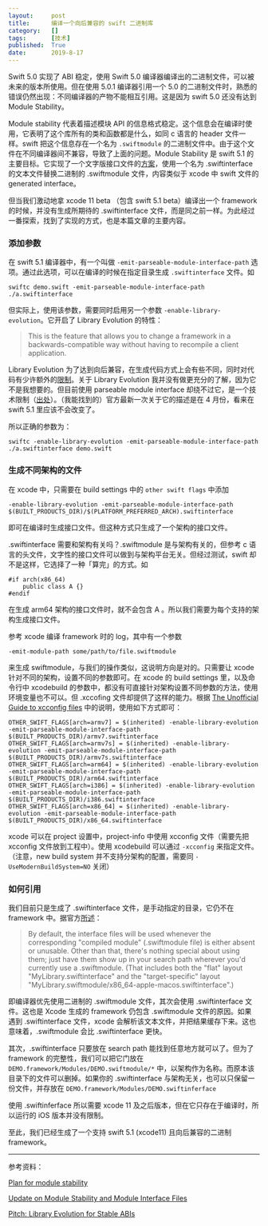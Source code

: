 ```yaml
---
layout:     post
title:      编译一个向后兼容的 swift 二进制库
category:   []
tags:       [技术]
published:  True
date:       2019-8-17
---
```


Swift 5.0 实现了 ABI 稳定，使用 Swift 5.0 编译器编译出的二进制文件，可以被未来的版本所使用。但在使用 5.0.1 编译器引用一个 5.0 的二进制文件时，熟悉的错误仍然出现：不同编译器的产物不能相互引用。这是因为 swift 5.0 还没有达到 Module Stability。

Module stability 代表着描述模块 API 的信息格式稳定。这个信息会在编译时使用，它表明了这个库所有的类和函数都是什么，如同 c 语言的 header 文件一样。swift 把这个信息存在一个名为 `.swiftmodule` 的二进制文件中。由于这个文件在不同编译器间不兼容，导致了上面的问题。Module Stability 是 swift 5.1 的主要目标。它实现了一个文字版接口文件的[方案](https://forums.swift.org/t/plan-for-module-stability/14551)，使用一个名为 .swiftinterface 的文本文件替换二进制的 .swiftmodule 文件，内容类似于 xcode 中 swift 文件的 generated interface。

但当我们激动地拿 xcode 11 beta （包含 swift 5.1 beta）编译出一个 framework 的时候，并没有生成所期待的 .swiftinterface 文件，而是同之前一样。为此经过一番探索，找到了实现的方式，也是本篇文章的主要内容。

### 添加参数

在 swift 5.1 编译器中，有一个叫做 `-emit-parseable-module-interface-path` 选项。通过此选项，可以在编译的时候在指定目录生成 `.swiftinterface` 文件。如

```
swiftc demo.swift -emit-parseable-module-interface-path ./a.swiftinterface
```

但实际上，使用该参数，需要同时启用另一个参数 `-enable-library-evolution`。它开启了 Library Evolution 的特性：

> This is the feature that allows you to change a framework in a backwards-compatible way without having to recompile a client application.

Library Evolution 为了达到向后兼容，在生成代码方式上会有些不同，同时对代码有少许额外的[限制](https://forums.swift.org/t/update-on-module-stability-and-module-interface-files/23337/5)。关于 Library Evolution 我并没有做更充分的了解，因为它不是我想要的。但目前使用 parseable module interface 却绕不过它，是一个技术限制（[出处](https://forums.swift.org/t/update-on-module-stability-and-module-interface-files/23337)）。（我能找到的）官方最新一次关于它的描述是在 4 月份，看来在 swift 5.1 里应该不会改变了。

所以正确的参数为：

```
swiftc -enable-library-evolution -emit-parseable-module-interface-path ./a.swiftinterface demo.swift
```

### 生成不同架构的文件

在 xcode 中，只需要在 build settings 中的 `other swift flags` 中添加 

```
-enable-library-evolution -emit-parseable-module-interface-path $(BUILT_PRODUCTS_DIR)/$(PLATFORM_PREFERRED_ARCH).swiftinterface
```

即可在编译时生成接口文件。但这种方式只生成了一个架构的接口文件。

.swiftinterface 需要和架构有关吗？.swiftmodule 是与架构有关的，但参考 c 语言的头文件，文字性的接口文件可以做到与架构平台无关。但经过测试，swift 却不是这样，它选择了一种「算完」的方式。如

```
#if arch(x86_64)
	public class A {}
#endif
```

在生成 arm64 架构的接口文件时，就不会包含 A 。所以我们需要为每个支持的架构生成接口文件。

参考 xcode 编译 framework 时的 log，其中有一个参数 

```
-emit-module-path some/path/to/file.swiftmodule
``` 

来生成 swiftmodule，与我们的操作类似，这说明方向是对的。只需要让 xcode 针对不同的架构，设置不同的参数即可。在 xcode 的 build settings 里，以及命令行中 xcodebuild 的参数中，都没有可直接针对架构设置不同参数的方法，使用环境变量也不可以。但 .xccofing 文件却提供了这样的能力。根据 [The Unofficial Guide to xcconfig files](https://pewpewthespells.com/blog/xcconfig_guide.html#CondVarArch) 中的说明，使用如下方式即可：

```
OTHER_SWIFT_FLAGS[arch=armv7] = $(inherited) -enable-library-evolution -emit-parseable-module-interface-path $(BUILT_PRODUCTS_DIR)/armv7.swiftinterface
OTHER_SWIFT_FLAGS[arch=armv7s] = $(inherited) -enable-library-evolution -emit-parseable-module-interface-path $(BUILT_PRODUCTS_DIR)/armv7s.swiftinterface
OTHER_SWIFT_FLAGS[arch=arm64] = $(inherited) -enable-library-evolution -emit-parseable-module-interface-path $(BUILT_PRODUCTS_DIR)/arm64.swiftinterface
OTHER_SWIFT_FLAGS[arch=i386] = $(inherited) -enable-library-evolution -emit-parseable-module-interface-path $(BUILT_PRODUCTS_DIR)/i386.swiftinterface
OTHER_SWIFT_FLAGS[arch=x86_64] = $(inherited) -enable-library-evolution -emit-parseable-module-interface-path $(BUILT_PRODUCTS_DIR)/x86_64.swiftinterface
```

xcode 可以在 project 设置中，project-info 中使用 xcconfig 文件（需要先把 xcconfig 文件放到工程中）。使用 xcodebuild 可以通过 `-xcconfig` 来指定文件。（注意，new build system 并不支持分架构的配置，需要同 `-UseModernBuildSystem=NO` 关闭）

### 如何引用

我们目前只是生成了 .swiftinterface 文件，是手动指定的目录，它仍不在 framework 中。据官方[所述](https://forums.swift.org/t/update-on-module-stability-and-module-interface-files/23337)：

> By default, the interface files will be used whenever the corresponding "compiled module" (.swiftmodule file) is either absent or unusable. Other than that, there's nothing special about using them; just have them show up in your search path wherever you'd currently use a .swiftmodule. (That includes both the "flat" layout "MyLibrary.swiftinterface" and the "target-specific" layout "MyLibrary.swiftmodule/x86_64-apple-macos.swiftinterface".)

即编译器优先使用二进制的 .swiftmodule 文件，其次会使用 .swiftinterface 文件。这也是 Xcode 生成的 framework 仍包含 .swiftmodule 文件的原因。如果 遇到 .swiftinterface 文件，xcode 会解析该文本文件，并把结果缓存下来。这也意味着，.swiftmodule 会比 .swiftinterface 更快。

其次，.swiftinterface 只要放在 search path 能找到任意地方就可以了。但为了 framework 的完整性，我们可以把它门放在 `DEMO.framework/Modules/DEMO.swiftmodule/*` 中，以架构作为名称。而原本该目录下的文件可以删掉。如果你的 .swiftinterface 与架构无关，也可以只保留一份文件，并存放在 `DEMO.framework/Modules/DEMO.swiftinferface`

使用 .swiftinferface 所以需要 xcode 11 及之后版本，但在它只存在于编译时，所以运行的 iOS 版本并没有限制。

至此，我们已经生成了一个支持 swift 5.1 (xcode11) 且向后兼容的二进制 framework。

------

参考资料：

[Plan for module stability](https://forums.swift.org/t/plan-for-module-stability/14551)

[Update on Module Stability and Module Interface Files](https://forums.swift.org/t/update-on-module-stability-and-module-interface-files/23337)

[Pitch: Library Evolution for Stable ABIs](https://forums.swift.org/t/pitch-library-evolution-for-stable-abis/23026)

